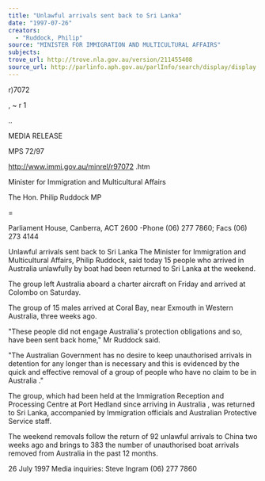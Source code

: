 ```yaml
---
title: "Unlawful arrivals sent back to Sri Lanka"
date: "1997-07-26"
creators:
  - "Ruddock, Philip"
source: "MINISTER FOR IMMIGRATION AND MULTICULTURAL AFFAIRS"
subjects:
trove_url: http://trove.nla.gov.au/version/211455408
source_url: http://parlinfo.aph.gov.au/parlInfo/search/display/display.w3p;query=Id%3A%22media/pressrel/VHL30%22
---
```


  r)7072 

  , ~ r 1 

  .. 

  MEDIA  RELEASE 

  MPS 72/97 

  http://www.immi.gov.au/minrel/r97072 .htm 

  Minister for Immigration and Multicultural Affairs 

  The Hon. Philip Ruddock MP 

  = 

  Parliament House, Canberra, ACT 2600 -Phone (06) 277 7860;  Facs (06) 273 4144 

  Unlawful arrivals sent back to Sri Lanka  The Minister for Immigration and Multicultural Affairs, Philip Ruddock, said today 15 people who  arrived in Australia unlawfully by boat had been returned to Sri Lanka at the weekend. 

  The group left Australia aboard a charter aircraft on Friday and arrived at Colombo on Saturday. 

  The group of 15 males arrived at Coral Bay, near Exmouth in Western Australia, three weeks ago. 

  "These people did not engage Australia's protection obligations and so, have been sent back home,"  Mr Ruddock said. 

  "The Australian Government has no desire to keep unauthorised arrivals in detention for any longer  than is necessary and this is evidenced by the quick and effective removal of a group of people who  have no claim to be in Australia ." 

  The group, which had been held at the Immigration Reception and Processing Centre at Port Hedland  since arriving in Australia , was returned to Sri Lanka, accompanied by Immigration officials and  Australian Protective Service staff. 

  The weekend removals follow the return of 92 unlawful arrivals to China two weeks ago and brings  to 383 the number of unauthorised boat arrivals removed from Australia in the past 12 months. 

  26 July 1997  Media inquiries: Steve Ingram (06) 277 7860 

